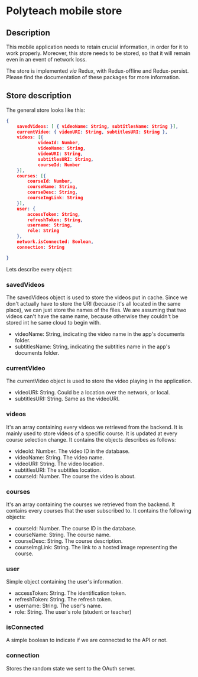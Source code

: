 # Polyteach mobile store

## Description

This mobile application needs to retain crucial information, in order for it to work properly. Moreover, this store needs to be stored, so that it will remain even in an event of network loss.

The store is implemented _via_ Redux, with Redux-offline and Redux-persist. Please find the documentation of these packages for more information.

## Store description

The general store looks like this:

```JSON
{
    savedVideos: [ { videoName: String, subtitlesName: String }],
    currentVideo: { videoURI: String, subtitlesURI: String },
    videos: [{
            videoId: Number,
            videoName: String,  
            videoURI: String,
            subtitlesURI: String,
            courseId: Number
    }],
    courses: [{
        courseId: Number,
        courseName: String,
        courseDesc: String,
        courseImgLink: String
    }],
    user: {
        accessToken: String,
        refreshToken: String,
        username: String, 
        role: String
    },
    network.isConnected: Boolean,
    connection: String

}
```

Lets describe every object:

### savedVideos

The savedVideos object is used to store the videos put in cache. Since we don't actually have to store the URI (because it's all located in the same place), we can just store the names of the files. We are assuming that two videos can't have the same name, because otherwise they couldn't be stored int he same cloud to begin with.

- videoName: String, indicating the video name in the app's documents folder.
- subtitlesName: String, indicating the subtitles name in the app's documents folder.

### currentVideo

The currentVideo object is used to store the video playing in the application.

- videoURI: String. Could be a location over the network, or local.
- subtitlesURI: String. Same as the videoURI.

### videos

It's an array containing every videos we retrieved from the backend. It is mainly used to store videos of a specific course. It is updated at every course selection change.
It contains the objects describes as follows:

- videoId: Number. The video ID in the database.
- videoName: String. The video name.
- videoURI: String. The video location.
- subtitlesURI: The subtitles location.
- courseId: Number. The course the video is about.

### courses

It's an array containing the courses we retrieved from the backend. It contains every courses that the user subscribed to. It contains the following objects:

- courseId: Number. The course ID in the database.
- courseName: String. The course name.
- courseDesc: String. The course description.
- courseImgLink: String. The link to a hosted image representing the course.

### user

Simple object containing the user's information.

- accessToken: String. The identification token.
- refreshToken: String. The refresh token.
- username: String. The user's name.
- role: String. The user's role (student or teacher)

### isConnected

A simple boolean to indicate if we are connected to the API or not.

### connection

Stores the random state we sent to the OAuth server.
